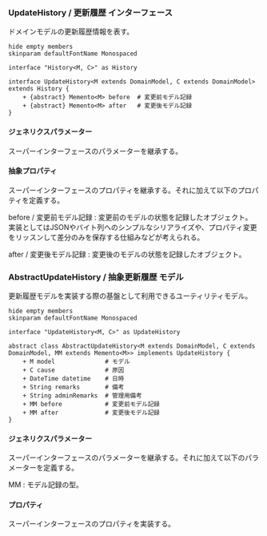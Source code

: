 ### UpdateHistory / 更新履歴 インターフェース

ドメインモデルの更新履歴情報を表す。

```plantuml
hide empty members
skinparam defaultFontName Monospaced

interface "History<M, C>" as History

interface UpdateHistory<M extends DomainModel, C extends DomainModel> extends History {
    + {abstract} Memento<M> before  # 変更前モデル記録
    + {abstract} Memento<M> after   # 変更後モデル記録
}
```

#### ジェネリクスパラメーター

スーパーインターフェースのパラメーターを継承する。

#### 抽象プロパティ

スーパーインターフェースのプロパティを継承する。それに加えて以下のプロパティを定義する。

before / 変更前モデル記録
: 変更前のモデルの状態を記録したオブジェクト。  
実装としてはJSONやバイト列へのシンプルなシリアライズや、プロパティ変更をリッスンして差分のみを保存する仕組みなどが考えられる。

after / 変更後モデル記録
: 変更後のモデルの状態を記録したオブジェクト。


### AbstractUpdateHistory / 抽象更新履歴 モデル

更新履歴モデルを実装する際の基盤として利用できるユーティリティモデル。

```plantuml
hide empty members
skinparam defaultFontName Monospaced

interface "UpdateHistory<M, C>" as UpdateHistory

abstract class AbstractUpdateHistory<M extends DomainModel, C extends DomainModel, MM extends Memento<M>> implements UpdateHistory {
    + M model              # モデル
    + C cause              # 原因
    + DateTime datetime    # 日時
    + String remarks       # 備考
    + String adminRemarks  # 管理用備考
    + MM before            # 変更前モデル記録
    + MM after             # 変更後モデル記録
}
```

#### ジェネリクスパラメーター

スーパーインターフェースのパラメーターを継承する。それに加えて以下のパラメーターを定義する。

MM
: モデル記録の型。

#### プロパティ

スーパーインターフェースのプロパティを実装する。

